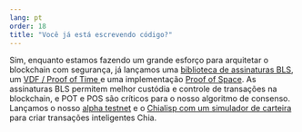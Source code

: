 ```yaml
---
lang: pt
order: 18
title: "Você já está escrevendo código?"
---
```


Sim, enquanto estamos fazendo um grande esforço para arquitetar o blockchain com segurança, já lançamos uma [biblioteca de assinaturas BLS](https://github.com/Chia-Network/bls-signatures), um [VDF / Proof of Time ](https://github.com/Chia-Network/vdf-competition) e uma implementação [Proof of Space](https://github.com/Chia-Network/proofofspace). As assinaturas BLS permitem melhor custódia e controle de transações na blockchain, e POT e POS são críticos para o nosso algoritmo de consenso. Lançamos o nosso [alpha testnet](https://www.chia.net/2019/11/26/alpha-release.en.html) e o [Chialisp com um simulador de carteira](https://www.chia.net/2019/11/27/chialisp.en.html) para criar transações inteligentes Chia.
